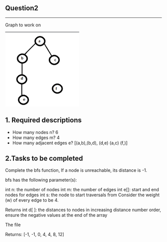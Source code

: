 ## Question2

****
Graph to work on

![image](https://github.com/WahomeKezia/Advanced_Algorithms/blob/main/Graphs/Q2-Graph.png)

**1. Required descriptions**
---
- How many nodes n? 6
- How many edges m? 4
- How many adjacent edges e? [(a,b),(b,d), (d,e) (a,c) (f,)]

**2.Tasks to be completed**
---
Complete the bfs function, If a node is unreachable, its distance is -1.

bfs has the following parameter(s):

int n: the number of nodes
int m: the number of edges
int e[]: start and end nodes for edges
int s: the node to start traversals from
Consider the weight (w) of every edge to be 4.

Returns
int d[ ]: the distances to nodes in increasing distance number order, ensure the negative values at the end of the array

The file 

Returns: [-1, -1, 0, 4, 4, 8, 12]
